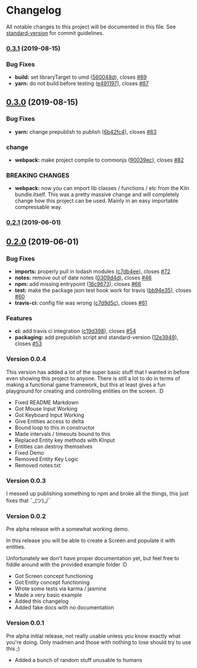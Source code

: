 # Changelog

All notable changes to this project will be documented in this file. See [standard-version](https://github.com/conventional-changelog/standard-version) for commit guidelines.

### [0.3.1](https://github.com/codymikol/game-kiln/compare/v0.3.0...v0.3.1) (2019-08-15)


### Bug Fixes

* **build:** set libraryTarget to umd ([560048d](https://github.com/codymikol/game-kiln/commit/560048d)), closes [#89](https://github.com/codymikol/game-kiln/issues/89)
* **yarn:** do not build before testing ([e491197](https://github.com/codymikol/game-kiln/commit/e491197)), closes [#87](https://github.com/codymikol/game-kiln/issues/87)



## [0.3.0](https://github.com/codymikol/game-kiln/compare/v0.2.1...v0.3.0) (2019-08-15)


### Bug Fixes

* **yarn:** change prepublish to publish ([6b42fc4](https://github.com/codymikol/game-kiln/commit/6b42fc4)), closes [#83](https://github.com/codymikol/game-kiln/issues/83)


### change

* **webpack:** make project compile to commonjs ([90039ec](https://github.com/codymikol/game-kiln/commit/90039ec)), closes [#82](https://github.com/codymikol/game-kiln/issues/82)


### BREAKING CHANGES

* **webpack:** now you can import lib classes /
functions / etc from the Kiln bundle.itself.
This was a pretty massive change and will
completely change how this project can be used.
Mainly in an easy importable compressable way.



### [0.2.1](https://github.com/codymikol/game-kiln/compare/v0.2.0...v0.2.1) (2019-06-01)



## [0.2.0](https://github.com/codymikol/game-kiln/compare/v0.0.4...v0.2.0) (2019-06-01)


### Bug Fixes

* **imports:** properly pull in lodash modules ([c7db4ee](https://github.com/codymikol/game-kiln/commit/c7db4ee)), closes [#72](https://github.com/codymikol/game-kiln/issues/72)
* **notes:** remove out of date notes ([0309d4d](https://github.com/codymikol/game-kiln/commit/0309d4d)), closes [#46](https://github.com/codymikol/game-kiln/issues/46)
* **npm:** add missing entrypoint ([16c9673](https://github.com/codymikol/game-kiln/commit/16c9673)), closes [#66](https://github.com/codymikol/game-kiln/issues/66)
* **test:** make the package json test hook work for travis ([bb94e35](https://github.com/codymikol/game-kiln/commit/bb94e35)), closes [#60](https://github.com/codymikol/game-kiln/issues/60)
* **travis-ci:** config file was wrong ([c7d9d5c](https://github.com/codymikol/game-kiln/commit/c7d9d5c)), closes [#61](https://github.com/codymikol/game-kiln/issues/61)


### Features

* **ci:** add travis ci integration ([c19d398](https://github.com/codymikol/game-kiln/commit/c19d398)), closes [#54](https://github.com/codymikol/game-kiln/issues/54)
* **packaging:** add prepublish script and standard-version ([12e3949](https://github.com/codymikol/game-kiln/commit/12e3949)), closes [#53](https://github.com/codymikol/game-kiln/issues/53)




### Version 0.0.4

This version has added a lot of the super basic stuff that I wanted in before even showing this project to anyone. There is still a lot to do in terms of making a functional game framework, but this at least gives a fun playground for creating and controlling entities on the screen. :D

* Fixed README Markdown
* Got Mouse Input Working
* Got Keyboard Input Working
* Give Entities access to delta
* Bound loop to this in constructor
* Made intervals / timeouts bound to this
* Replaced Entity key methods with KInput
* Entities can destroy themselves
* Fixed Demo
* Removed Entity Key Logic
* Removed notes.txt

### Version 0.0.3

I messed up publishing something to npm and broke all the things, this just fixes that ¯\_(ツ)_/¯ 

### Version 0.0.2

Pre alpha release with a somewhat working demo. 

In this release you will be able to create a Screen and populate it with entities. 

Unfortunately we don't have proper documentation yet, but feel free to fiddle around with the provided example folder :D

* Got Screen concept functioning
* Got Entity concept functioning
* Wrote some tests via karma / jasmine
* Made a very basic example
* Added this changelog
* Added fake docs with no documentation

### Version 0.0.1

Pre alpha initial release, not really usable unless you know exactly what you're doing. Only madmen and those with nothing to lose should try to use this ;)

* Added a bunch of random stuff unusable to humans
